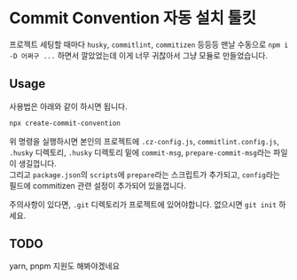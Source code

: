 # Commit Convention 자동 설치 툴킷

프로젝트 세팅할 때마다 `husky`, `commitlint`, `commitizen` 등등등 맨날 수동으로 `npm i -D 어쩌구 ...` 하면서 깔았었는데 이게 너무 귀찮아서 그냥 모듈로 만들었습니다.  

## Usage

사용법은 아래와 같이 하시면 됩니다.

```bash
npx create-commit-convention
```

위 명령을 실행하시면 본인의 프로젝트에 `.cz-config.js`, `commitlint.config.js`, `.husky` 디렉토리, `.husky` 디렉토리 밑에 `commit-msg`, `prepare-commit-msg`라는 파일이 생길껍니다.  
그리고 `package.json`의 `scripts`에 `prepare`라는 스크립트가 추가되고, `config`라는 필드에 commitizen 관련 설정이 추가되어 있을껍니다.

주의사항이 있다면, `.git` 디렉토리가 프로젝트에 있어야합니다. 없으시면 `git init` 하세요.

## TODO

yarn, pnpm 지원도 해봐야겠네요
